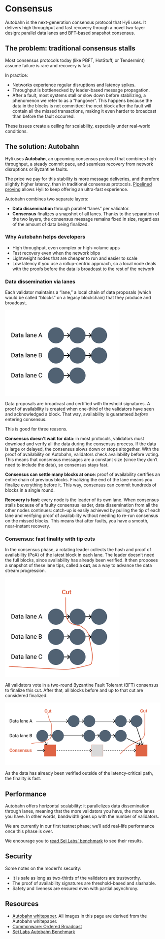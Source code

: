 # Consensus

Autobahn is the next-generation consensus protocol that Hyli uses. It delivers high throughput and fast recovery through a novel two-layer design: parallel data lanes and BFT-based snapshot consensus.

## The problem: traditional consensus stalls

Most consensus protocols today (like PBFT, HotStuff, or Tendermint) assume failure is rare and recovery is fast.

In practice:

- Networks experience regular disruptions and latency spikes.
- Throughput is bottlenecked by leader-based message propagation.
- After a fault, most systems stall or slow down before stabilizing, a phenomenon we refer to as a “hangover”. This happens because the data in the blocks is not committed: the next block after the fault will contain all the missed transactions, making it even harder to broadcast than before the fault occurred.

These issues create a ceiling for scalability, especially under real-world conditions.

## The solution: Autobahn

Hyli uses **Autobahn**, an upcoming consensus protocol that combines high throughput, a steady commit pace, and seamless recovery from network disruptions or Byzantine faults.

The price we pay for this stability is more message deliveries, and therefore slightly higher latency, than in traditional consensus protocols. [Pipelined proving](./pipelined-proving.md) allows Hyli to keep offering an ultra-fast experience.

Autobahn combines two separate layers:

- **Data dissemination** through parallel “lanes” per validator.
- **Consensus** finalizes a snapshot of all lanes. Thanks to the separation of the two layers, the consensus message remains fixed in size, regardless of the amount of data being finalized.

### Why Autobahn helps developers

- High throughput, even complex or high-volume apps
- Fast recovery even when the network blips
- Lightweight nodes that are cheaper to run and easier to scale
- Low latency if you use a rollup-centric approach, so a local node deals with the proofs before the data is broadcast to the rest of the network

### Data dissemination via lanes

Each validator maintains a “lane,” a local chain of data proposals (which would be called “blocks” on a legacy blockchain) that they produce and broadcast.

![Each validator maintains a data lane, with different numbers of blocks.](../assets/img/autobahn/data-lanes.png)

Data proposals are broadcast and certified with threshold signatures. A proof of availability is created when one-third of the validators have seen and acknowledged a block. That way, availability is guaranteed *before* entering consensus.

This is good for three reasons.

**Consensus doesn’t wait for data**: in most protocols, validators must download and verify all the data during the consensus process. If the data is large or delayed, the consensus slows down or stops altogether. With the proof of availability on Autobahn, validators check availability before voting. This means that consensus messages are a constant size (since they don’t need to include the data), so consensus stays fast.

**Consensus can settle many blocks at once**: proof of availability certifies an entire chain of previous blocks. Finalizing the end of the lane means you finalize everything before it. This way, consensus can commit hundreds of blocks in a single round.

**Recovery is fast**: every node is the leader of its own lane. When consensus stalls because of a faulty consensus leader, data dissemination from all the other nodes continues: catch-up is easily achieved by pulling the tip of each lane and verifying proof of availability without needing to re-run consensus on the missed blocks. This means that after faults, you have a smooth, near-instant recovery.

### Consensus: fast finality with tip cuts

In the consensus phase, a rotating leader collects the hash and proof of availability (PoA) of the latest block in each lane. The leader doesn’t need the full blocks, since availability has already been verified. It then proposes a snapshot of these lane tips, called a **cut**, as a way to advance the data stream progression.

![The rotating leader suggests a cut that will serve as the basis for the consensus.](../assets/img/autobahn/data-lane-cut.png)

All validators vote in a two-round Byzantine Fault Tolerant (BFT) consensus to finalize this cut. After that, all blocks before and up to that cut are considered finalized.

![At every cut, a consensus is validated.](../assets/img/autobahn/consensus.png)

As the data has already been verified outside of the latency-critical path, the finality is fast.

## Performance

Autobahn offers horizontal scalability: it parallelizes data dissemination through lanes, meaning that the more validators you have, the more lanes you have. In other words, bandwidth goes up with the number of validators.

We are currently in our first testnet phase; we’ll add real-life performance once this phase is over.

We encourage you to [read Sei Labs’ benchmark](https://blog.sei.io/sei-giga-achieving-5-gigagas-with-autobahn-consensus/) to see their results.

## Security

Some notes on the moderl's security:

- It is safe as long as two-thirds of the validators are trustworthy.
- The proof of availability signatures are threshold-based and slashable.
- Safety and liveness are ensured even with partial asynchrony.

## Resources

- [Autobahn whitepaper](https://arxiv.org/abs/2401.10369). All images in this page are derived from the Autobahn whitepaper.
- [Commonware: Ordered Broadcast](https://commonware.xyz/blogs/commonware-runtime.html)
- [Sei Labs Autobahn Benchmark](https://blog.sei.io/content/images/size/w2000/2025/02/5362633a-39ec-45ec-a66b-0e72fda1a11e.png)